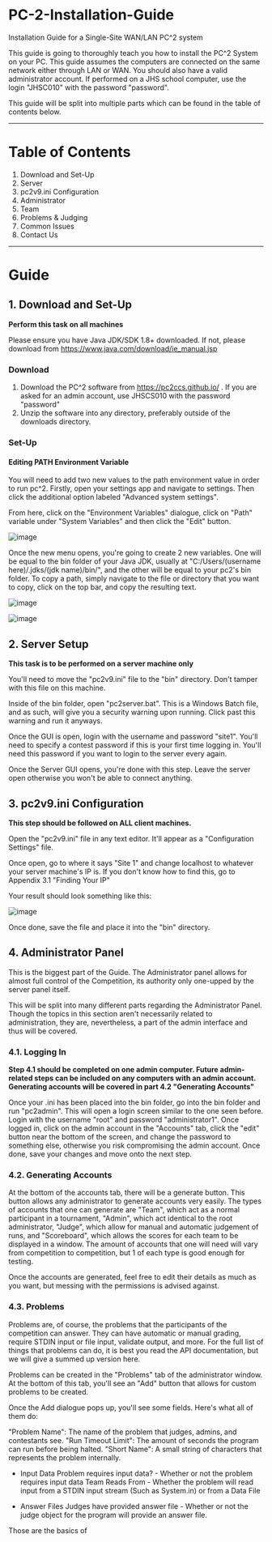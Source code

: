 # PC-2-Installation-Guide
Installation Guide for a Single-Site WAN/LAN PC^2 system



This guide is going to thoroughly teach you how to install the PC^2 System on your PC. This guide assumes the computers are connected on the same network either through LAN or WAN. You should also have a valid administrator account. If performed on a JHS school computer, use the login "JHSC010" with the password "password".

This guide will be split into multiple parts which can be found in the table of contents below. 
____________________________________________________________

# Table of Contents

1. Download and Set-Up 
2. Server
3. pc2v9.ini Configuration
4. Administrator
5. Team
6. Problems & Judging
7. Common Issues
8. Contact Us
_________________________________________________________

# Guide


## 1. Download and Set-Up ##

**Perform this task on all machines**

Please ensure you have Java JDK/SDK 1.8+ downloaded. If not, please download from https://www.java.com/download/ie_manual.jsp

### Download ###
1. Download the PC^2 software from https://pc2ccs.github.io/ . If you are asked for an admin account, use JHSCS010 with the password "password"
2. Unzip the software into any directory, preferably outside of the downloads directory.

### Set-Up ### 

#### Editing PATH Environment Variable ####

You will need to add two new values to the path environment value in order to run pc^2. Firstly, open your settings app and navigate to settings. Then click the additional option labeled "Advanced system settings".

From here, click on the "Environment Variables" dialogue, click on "Path" variable under "System Variables" and then click the "Edit" button. 

![image](https://user-images.githubusercontent.com/98120580/150407950-121834e2-b0c4-4b01-8246-65a235f50e04.png)

Once the new menu opens, you're going to create 2 new variables. One will be equal to the bin folder of your Java JDK, usually at "C:/Users/(username here)/.jdks/(jdk name)/bin/", and the other will be equal to your pc2's bin folder. To copy a path, simply navigate to the file or directory that you want to copy, click on the top bar, and copy the resulting text. 

![image](https://user-images.githubusercontent.com/98120580/150408679-c69a45a7-b195-45e3-b191-9cd85413a477.png)


![image](https://user-images.githubusercontent.com/98120580/150408581-15823fa3-77be-474c-8e93-788dfe1ddd6e.png)

## 2. Server Setup ##

**This task is to be performed on a server machine only**

You'll need to move the "pc2v9.ini" file to the "bin" directory. Don't tamper with this file on this machine.

Inside of the bin folder, open "pc2server.bat". This is a Windows Batch file, and as such, will give you a security warning upon running. Click past this warning and run it anyways. 

Once the GUI is open, login with the username and password "site1". You'll need to specify a contest password if this is your first time logging in. You'll need this password if you want to login to the server every again.

Once the Server GUI opens, you're done with this step. Leave the server open otherwise you won't be able to connect anything.

## 3. pc2v9.ini Configuration ##

**This step should be followed on ALL client machines.**

Open the "pc2v9.ini" file in any text editor. It'll appear as a "Configuration Settings" file. 

Once open, go to where it says "Site 1" and change localhost to whatever your server machine's IP is. If you don't know how to find this, go to Appendix 3.1 "Finding Your IP"

Your result should look something like this: 

![image](https://user-images.githubusercontent.com/98120580/150585321-5d4b5365-ce0d-47e5-b302-c2d37e359b9f.png)

Once done, save the file and place it into the "bin" directory.

## 4. Administrator Panel ##



This is the biggest part of the Guide. The Administrator panel allows for almost full control of the Competition, its authority only one-upped by the server panel itself.

This will be split into many different parts regarding the Administrator Panel. Though the topics in this section aren't necessarily related to administration, they are, nevertheless, a part of the admin interface and thus will be covered. 

### 4.1. Logging In ###

**Step 4.1 should be completed on one admin computer. Future admin-related steps can be included on any computers with an admin account. Generating accounts will be covered in part 4.2 "Generating Accounts"**

Once your .ini has been placed into the bin folder, go into the bin folder and run "pc2admin". This will open a login screen similar to the one seen before. Login with the username "root" and password "administrator1". Once logged in, click on the admin account in the "Accounts" tab, click the "edit" button near the bottom of the screen, and change the password to something else, otherwise you risk compromising the admin account. Once done, save your changes and move onto the next step.

### 4.2. Generating Accounts ###

At the bottom of the accounts tab, there will be a generate button. This button allows any administrator to generate accounts very easily. The types of accounts that one can generate are "Team", which act as a normal participant in a tournament, "Admin", which act identical to the root administrator, "Judge", which allow for manual and automatic judgement of runs, and "Scoreboard", which allows the scores for each team to be displayed in a window. The amount of accounts that one will need will vary from competition to competition, but 1 of each type is good enough for testing.

Once the accounts are generated, feel free to edit their details as much as you want, but messing with the permissions is advised against. 

### 4.3. Problems ###

Problems are, of course, the problems that the participants of the competition can answer. They can have automatic or manual grading, require STDIN input or file input, validate output, and more. For the full list of things that problems can do, it is best you read the API documentation, but we will give a summed up version here.

Problems can be created in the "Problems" tab of the administrator window. At the bottom of this tab, you'll see an "Add" button that allows for custom problems to be created.

Once the Add dialogue pops up, you'll see some fields. Here's what all of them do:

"Problem Name": The name of the problem that judges, admins, and contestants see.
"Run Timeout Limit": The amount of seconds the program can run before being halted.
"Short Name": A small string of characters that represents the problem internally.

- Input Data
  Problem requires input data? - Whether or not the problem requires input data
  Team Reads From - Whether the problem will read input from a STDIN input stream (Such as System.in) or from a Data File

- Answer Files
  Judges have provided answer file - Whether or not the judge object for the program will provide an answer file. 

Those are the basics of 













